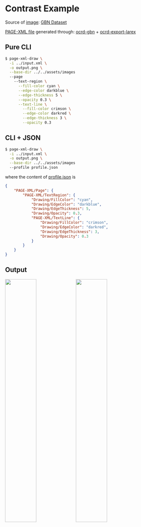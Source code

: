 Contrast Example
================

Source of [image](../../assets/images/OCR-D-IMG_DerGemeindebote-p08.png): [GBN Dataset](https://web.inf.ufpr.br/vri/databases/gbn/)

[PAGE-XML file](../input.xml) generated through: [ocrd-gbn](https://github.com/GBN-DBP/ocrd-gbn) + [ocrd-export-larex](https://github.com/bertsky/workflow-configuration/blob/master/ocrd-export-larex) 

Pure CLI
--------

```bash
$ page-xml-draw \
  -i ../input.xml \
  -o output.png \
  --base-dir ../../assets/images
  --page
    --text-region \
      --fill-color cyan \
      --edge-color darkblue \
      --edge-thickness 5 \
      --opacity 0.3 \
      --text-line \
        --fill-color crimson \
        --edge-color darkred \
        --edge-thickness 3 \
        --opacity 0.3
```

CLI + JSON
----------

```bash
$ page-xml-draw \
  -i ../input.xml \
  -o output.png \
  --base-dir ../../assets/images
  --profile profile.json
```

where the content of [profile.json](profile.json) is

```json
{
    "PAGE-XML/Page": {
        "PAGE-XML/TextRegion": {
            "Drawing/FillColor": "cyan",
            "Drawing/EdgeColor": "darkblue",
            "Drawing/EdgeThickness": 5,
            "Drawing/Opacity": 0.3,
            "PAGE-XML/TextLine": {
                "Drawing/FillColor": "crimson",
                "Drawing/EdgeColor": "darkred",
                "Drawing/EdgeThickness": 3,
                "Drawing/Opacity": 0.3
            }
        }
    }
}
```

Output
------

<img src="../../assets/images/OCR-D-IMG_DerGemeindebote-p08.png" width="45%"/>
<img src="output.png" width="45%"/> 